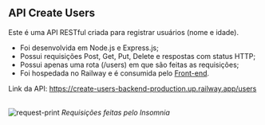 ## API Create Users

Este é uma API RESTful criada para registrar usuários (nome e idade).

<ul>
  <li>Foi desenvolvida em Node.js e Express.js;</li>
  <li>Possui requisições Post, Get, Put, Delete e respostas com status HTTP;</li>
  <li>Possui apenas uma rota (/users) em que são feitas as requisições;</li>
  <li>Foi hospedada no Railway e é consumida pelo <a href="https://github.com/luigieterovik/create-users">Front-end</a>.</li>
</ul>

Link da API: https://create-users-backend-production.up.railway.app/users

<br>

<img src="https://i.imgur.com/sgPpUwV.png" alt="request-print" />
<label><i>Requisições feitas pelo Insomnia</i></label>
